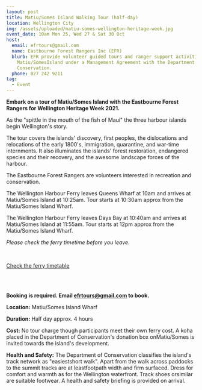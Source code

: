 ```yaml
---
layout: post
title: Matiu/Somes Island Walking Tour (half-day)
location: Wellington City
img: /assets/uploaded/matiu-somes-wellington-heritage-week.jpg
event_date: 10am Mon 25, Wed 27 & Sat 30 Oct
host:
  email: efrtours@gmail.com
  name: Eastbourne Forest Rangers Inc (EFR)
  blurb: EFR provide volunteer guided tours and ranger support activities on
    Matiu/SomesIsland under a Management Agreement with the Department of
    Conservation.
  phone: 027 242 9211
tag:
  - Event
---
```

**Embark on a tour of Matiu/Somes Island with the Eastbourne Forest Rangers for Wellington Heritage Week 2021.**

As the "spittle in the mouth of the fish of Maui" the three harbour islands begin Wellington's story. 

The tour covers the islands' discovery, first peoples, the dislocations and relocations of the early 1800's, immigration, quarantine, and war-time internments. It also illuminates the islands' forest restoration, endangered species and their recovery, and the awesome landscape forces of the harbour.

The Eastbourne Forest Rangers are volunteers interested in recreation and conservation. 

The Wellington Harbour Ferry leaves Queens Wharf at 10am and arrives at  Matiu/Somes Island at 10:25am. Tour starts at 10:30am approx from the Matiu/Somes Island Wharf. 

The Wellington Harbour Ferry leaves Days Bay at 10:40am and arrives at Matiu/Somes Island at 11:55am. Tour starts at 12pm approx from the Matiu/Somes Island Wharf. 

*Please check the ferry timetime before you leave.* 

<br>

<a href="https://www.metlink.org.nz/service/WHF/timetable" class="button">Check the ferry timetable</a>

<br>

<br>

**Booking is required. Email efrtours@gmail.com to book.**

**Location:** Matiu/Somes Island Wharf

**Duration:** Half day approx. 4 hours

**Cost:** No tour charge though participants meet their own ferry cost. A koha placed in the Department of Conservation's donation box onMatiu/Somes is invited towards the island's development.

**Health and Safety:** The Department of Conservation classifies the island's track network as "easiestshort walk". Apart from the walk across paddocks to the summit tracks are at leastfootpath width and firm surfaced. Dress for comfort and warmth as for the Wellington waterfront. Track shoes orsimilar are suitable footwear. A health and safety briefing is provided on arrival.